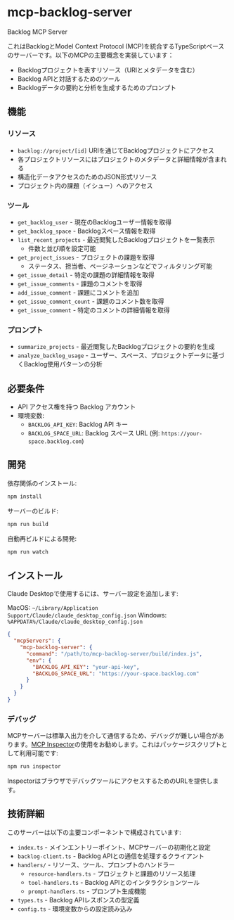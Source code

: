 # mcp-backlog-server

Backlog MCP Server

これはBacklogとModel Context Protocol (MCP)を統合するTypeScriptベースのサーバーです。以下のMCPの主要概念を実装しています：

- Backlogプロジェクトを表すリソース（URIとメタデータを含む）
- Backlog APIと対話するためのツール
- Backlogデータの要約と分析を生成するためのプロンプト

## 機能

### リソース
- `backlog://project/[id]` URIを通じてBacklogプロジェクトにアクセス
- 各プロジェクトリソースにはプロジェクトのメタデータと詳細情報が含まれる
- 構造化データアクセスのためのJSON形式リソース
- プロジェクト内の課題（イシュー）へのアクセス

### ツール
- `get_backlog_user` - 現在のBacklogユーザー情報を取得
- `get_backlog_space` - Backlogスペース情報を取得
- `list_recent_projects` - 最近閲覧したBacklogプロジェクトを一覧表示
  - 件数と並び順を設定可能
- `get_project_issues` - プロジェクトの課題を取得
  - ステータス、担当者、ページネーションなどでフィルタリング可能
- `get_issue_detail` - 特定の課題の詳細情報を取得
- `get_issue_comments` - 課題のコメントを取得
- `add_issue_comment` - 課題にコメントを追加
- `get_issue_comment_count` - 課題のコメント数を取得
- `get_issue_comment` - 特定のコメントの詳細情報を取得

### プロンプト
- `summarize_projects` - 最近閲覧したBacklogプロジェクトの要約を生成
- `analyze_backlog_usage` - ユーザー、スペース、プロジェクトデータに基づくBacklog使用パターンの分析

## 必要条件

- API アクセス権を持つ Backlog アカウント
- 環境変数:
  - `BACKLOG_API_KEY`: Backlog API キー
  - `BACKLOG_SPACE_URL`: Backlog スペース URL (例: `https://your-space.backlog.com`)

## 開発

依存関係のインストール:
```bash
npm install
```

サーバーのビルド:
```bash
npm run build
```

自動再ビルドによる開発:
```bash
npm run watch
```

## インストール

Claude Desktopで使用するには、サーバー設定を追加します:

MacOS: `~/Library/Application Support/Claude/claude_desktop_config.json`
Windows: `%APPDATA%/Claude/claude_desktop_config.json`

```json
{
  "mcpServers": {
    "mcp-backlog-server": {
      "command": "/path/to/mcp-backlog-server/build/index.js",
      "env": {
        "BACKLOG_API_KEY": "your-api-key",
        "BACKLOG_SPACE_URL": "https://your-space.backlog.com"
      }
    }
  }
}
```

### デバッグ

MCPサーバーは標準入出力を介して通信するため、デバッグが難しい場合があります。[MCP Inspector](https://github.com/modelcontextprotocol/inspector)の使用をお勧めします。これはパッケージスクリプトとして利用可能です:

```bash
npm run inspector
```

InspectorはブラウザでデバッグツールにアクセスするためのURLを提供します。

## 技術詳細

このサーバーは以下の主要コンポーネントで構成されています:

- `index.ts` - メインエントリーポイント、MCPサーバーの初期化と設定
- `backlog-client.ts` - Backlog APIとの通信を処理するクライアント
- `handlers/` - リソース、ツール、プロンプトのハンドラー
  - `resource-handlers.ts` - プロジェクトと課題のリソース処理
  - `tool-handlers.ts` - Backlog APIとのインタラクションツール
  - `prompt-handlers.ts` - プロンプト生成機能
- `types.ts` - Backlog APIレスポンスの型定義
- `config.ts` - 環境変数からの設定読み込み